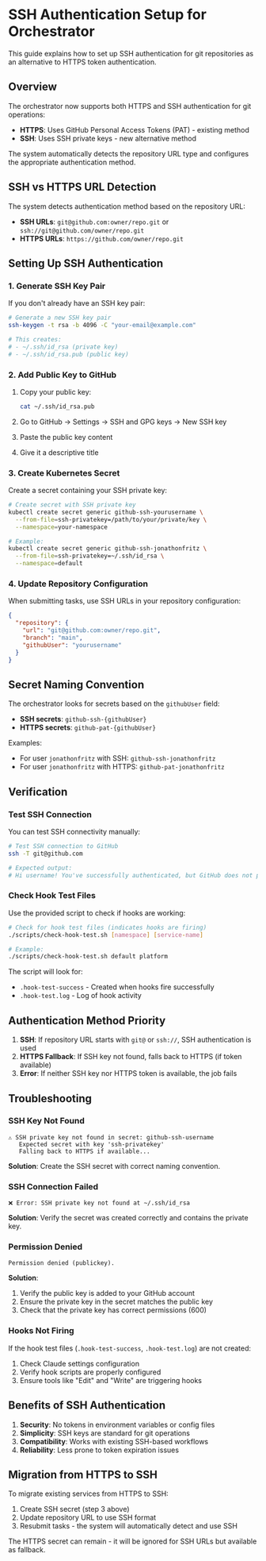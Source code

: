 # SSH Authentication Setup for Orchestrator

This guide explains how to set up SSH authentication for git repositories as an alternative to HTTPS token authentication.

## Overview

The orchestrator now supports both HTTPS and SSH authentication for git operations:

- **HTTPS**: Uses GitHub Personal Access Tokens (PAT) - existing method
- **SSH**: Uses SSH private keys - new alternative method

The system automatically detects the repository URL type and configures the appropriate authentication method.

## SSH vs HTTPS URL Detection

The system detects authentication method based on the repository URL:

- **SSH URLs**: `git@github.com:owner/repo.git` or `ssh://git@github.com/owner/repo.git`
- **HTTPS URLs**: `https://github.com/owner/repo.git`

## Setting Up SSH Authentication

### 1. Generate SSH Key Pair

If you don't already have an SSH key pair:

```bash
# Generate a new SSH key pair
ssh-keygen -t rsa -b 4096 -C "your-email@example.com"

# This creates:
# - ~/.ssh/id_rsa (private key)
# - ~/.ssh/id_rsa.pub (public key)
```

### 2. Add Public Key to GitHub

1. Copy your public key:
   ```bash
   cat ~/.ssh/id_rsa.pub
   ```

2. Go to GitHub → Settings → SSH and GPG keys → New SSH key
3. Paste the public key content
4. Give it a descriptive title

### 3. Create Kubernetes Secret

Create a secret containing your SSH private key:

```bash
# Create secret with SSH private key
kubectl create secret generic github-ssh-yourusername \
  --from-file=ssh-privatekey=/path/to/your/private/key \
  --namespace=your-namespace

# Example:
kubectl create secret generic github-ssh-jonathonfritz \
  --from-file=ssh-privatekey=~/.ssh/id_rsa \
  --namespace=default
```

### 4. Update Repository Configuration

When submitting tasks, use SSH URLs in your repository configuration:

```json
{
  "repository": {
    "url": "git@github.com:owner/repo.git",
    "branch": "main",
    "githubUser": "yourusername"
  }
}
```

## Secret Naming Convention

The orchestrator looks for secrets based on the `githubUser` field:

- **SSH secrets**: `github-ssh-{githubUser}`
- **HTTPS secrets**: `github-pat-{githubUser}`

Examples:
- For user `jonathonfritz` with SSH: `github-ssh-jonathonfritz`
- For user `jonathonfritz` with HTTPS: `github-pat-jonathonfritz`

## Verification

### Test SSH Connection

You can test SSH connectivity manually:

```bash
# Test SSH connection to GitHub
ssh -T git@github.com

# Expected output:
# Hi username! You've successfully authenticated, but GitHub does not provide shell access.
```

### Check Hook Test Files

Use the provided script to check if hooks are working:

```bash
# Check for hook test files (indicates hooks are firing)
./scripts/check-hook-test.sh [namespace] [service-name]

# Example:
./scripts/check-hook-test.sh default platform
```

The script will look for:
- `.hook-test-success` - Created when hooks fire successfully
- `.hook-test.log` - Log of hook activity

## Authentication Method Priority

1. **SSH**: If repository URL starts with `git@` or `ssh://`, SSH authentication is used
2. **HTTPS Fallback**: If SSH key not found, falls back to HTTPS (if token available)
3. **Error**: If neither SSH key nor HTTPS token is available, the job fails

## Troubleshooting

### SSH Key Not Found

```
⚠️ SSH private key not found in secret: github-ssh-username
   Expected secret with key 'ssh-privatekey'
   Falling back to HTTPS if available...
```

**Solution**: Create the SSH secret with correct naming convention.

### SSH Connection Failed

```
❌ Error: SSH private key not found at ~/.ssh/id_rsa
```

**Solution**: Verify the secret was created correctly and contains the private key.

### Permission Denied

```
Permission denied (publickey).
```

**Solution**:
1. Verify the public key is added to your GitHub account
2. Ensure the private key in the secret matches the public key
3. Check that the private key has correct permissions (600)

### Hooks Not Firing

If the hook test files (`.hook-test-success`, `.hook-test.log`) are not created:

1. Check Claude settings configuration
2. Verify hook scripts are properly configured
3. Ensure tools like "Edit" and "Write" are triggering hooks

## Benefits of SSH Authentication

1. **Security**: No tokens in environment variables or config files
2. **Simplicity**: SSH keys are standard for git operations
3. **Compatibility**: Works with existing SSH-based workflows
4. **Reliability**: Less prone to token expiration issues

## Migration from HTTPS to SSH

To migrate existing services from HTTPS to SSH:

1. Create SSH secret (step 3 above)
2. Update repository URL to use SSH format
3. Resubmit tasks - the system will automatically detect and use SSH

The HTTPS secret can remain - it will be ignored for SSH URLs but available as fallback.